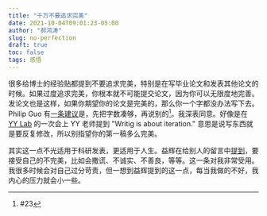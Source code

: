 ```yaml
---
title: "千万不要追求完美"
date: 2021-10-04T09:01:23-05:00
author: "郝鸿涛"
slug: no-perfection
draft: true
toc: false
tags: 感悟
---
```

很多给博士的经验贴都提到不要追求完美，特别是在写毕业论文和发表其他论文的时候。如果过度追求完美，你根本就不可能提交论文，因为你可以无限度地完善。发论文也是这样，如果你期望你的论文是完美的，那么你一个字都没办法写下去。Philip Guo 有[一条建议](/en/2021/09/22/philip-guo-phd-advice/)是，先把字数凑够，再说别的[^1]。我深表同意。好像是在 [YY Lab](http://yongyeol.com/group/) 的一次会上 YY 老师提到 "Writig is about iteration." 意思是说写东西就是要反复修改，所以别指望你的第一稿多么完美。
  
其实这一点不光适用于科研发表，更适用于人生。益辉在给别人的留言中[提到](http://disq.us/p/2iu1mws)，要接受自己的不完美，比如会撒谎、不诚实、不善良，等等。这一条对我非常受用。我很多时候会对自己过分苛责，但一想到益辉提到的这一点，每当我做的不好，我内心的压力就会小一些。

[^1]: #23